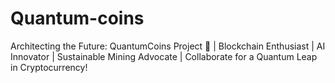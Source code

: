 # Quantum-coins
Architecting the Future: QuantumCoins Project 🚀 | Blockchain Enthusiast | AI Innovator | Sustainable Mining Advocate | Collaborate for a Quantum Leap in Cryptocurrency!
